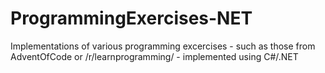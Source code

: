 # ProgrammingExercises-NET

Implementations of various programming excercises - such as those from AdventOfCode or /r/learnprogramming/ - implemented using C#/.NET